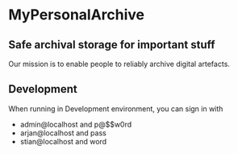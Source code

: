 # MyPersonalArchive
## Safe archival storage for important stuff

Our mission is to enable people to reliably archive digital artefacts.


## Development

When running in Development environment, you can sign in with
- admin@localhost and p@$$w0rd
- arjan@localhost and pass
- stian@localhost and word